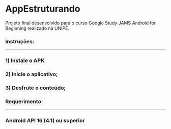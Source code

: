 # AppEstruturando
Projeto final desenvolvido para o curso Google Study JAMS Android for Beginning realizado na UNIPÊ.

### Instruções:
--------------------------------
### 1) Instale o APK
### 2) Inicie o aplicativo;
### 3) Desfrute o conteúdo;


### Requerimento:
--------------------------------
### Android API 16 (4.1) ou superior